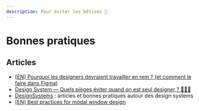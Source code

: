 ```yaml
---
description: Pour éviter les bêtises 🤡
---
```


# Bonnes pratiques

## Articles

* [\[EN\] Pourquoi les designers devraient travailler en rem ? (et comment le faire dans Figma)](https://uxdesign.cc/why-designers-should-move-from-px-to-rem-and-how-to-do-that-in-figma-c0ea23e07a15)
* [Design System — Quels pièges éviter quand on est seul designer ? 🙊🙈🙉](https://medium.com/p/3fb9f92547da)&#x20;
* [DesignSystems](https://www.designsystems.com/) : articles et bonnes pratiques autour des design systems
* [\[EN\] Best practices for modal window design ](https://uxplanet.org/best-practices-for-modal-window-design-627f7aba57f1)
